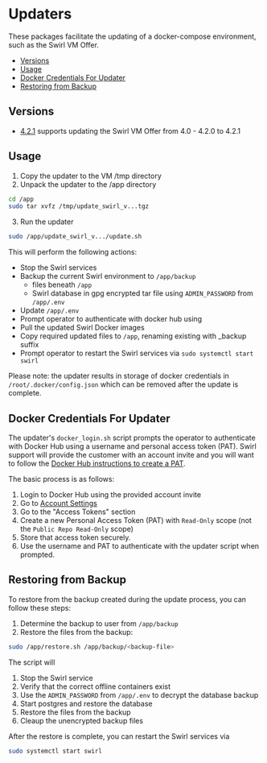 # Updaters
These packages facilitate the updating of a docker-compose environment, such as the Swirl VM Offer.

- [Versions](#versions)
- [Usage](#usage)
- [Docker Credentials For Updater](#docker-credentials-for-updater)
- [Restoring from Backup](#restoring-from-backup)

## Versions
- [4.2.1](https://github.com/swirlai/docker-compose/raw/main/updaters/update_swirl_4_2_1_0_be59405.tar.gz) supports updating the Swirl VM Offer from 4.0 - 4.2.0 to 4.2.1

## Usage

1. Copy the updater to the VM /tmp directory
2. Unpack the updater to the /app directory
```bash
cd /app
sudo tar xvfz /tmp/update_swirl_v...tgz
````
3. Run the updater
```bash
sudo /app/update_swirl_v.../update.sh
```

This will perform the following actions:
- Stop the Swirl services
- Backup the current Swirl environment to `/app/backup`
    - files beneath `/app`
    - Swirl database in gpg encrypted tar file using `ADMIN_PASSWORD` from `/app/.env`
- Update `/app/.env`
- Prompt operator to authenticate with docker hub using
- Pull the updated Swirl Docker images
- Copy required updated files to `/app`, renaming existing with _backup suffix
- Prompt operator to restart the Swirl services via `sudo systemctl start swirl`


Please note: the updater results in storage of docker  credentials in `/root/.docker/config.json` which can be removed after the update is complete. 

## Docker Credentials For Updater
The updater's `docker_login.sh` script prompts the operator to authenticate with Docker Hub using a username and 
personal access token (PAT). Swirl support will provide the customer with an account invite and you will want to follow 
the [Docker Hub instructions to create a PAT](https://docs.docker.com/security/for-developers/access-tokens/#create-an-access-token).

The basic process is as follows:
1. Login to Docker Hub using the provided account invite
2. Go to [Account Settings](https://hub.docker.com/settings/security)
3. Go to the "Access Tokens" section
4. Create a new Personal Access Token (PAT) with `Read-Only` scope (not the `Public Repo Read-Only` scope)
5. Store that access token securely.
6. Use the username and PAT to authenticate with the updater script when prompted.


## Restoring from Backup
To restore from the backup created during the update process, you can follow these steps:
1. Determine the backup to user from `/app/backup`
2. Restore the files from the backup:
```bash
sudo /app/restore.sh /app/backup/<backup-file>
```

The script will
1. Stop the Swirl service
2. Verify that the correct offline containers exist
3. Use the `ADMIN_PASSWORD` from `/app/.env` to decrypt the database backup
4. Start postgres and restore the database
5. Restore the files from the backup
6. Cleaup the unencrypted backup files

After the restore is complete, you can restart the Swirl services via
```bash
sudo systemctl start swirl
```
